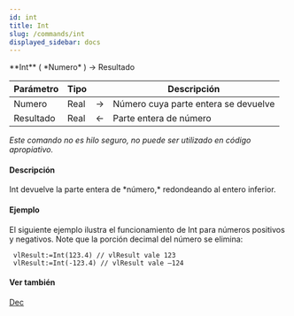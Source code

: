 ```yaml
---
id: int
title: Int
slug: /commands/int
displayed_sidebar: docs
---
```


<!--REF #_command_.Int.Syntax-->**Int** ( *Numero* ) -> Resultado<!-- END REF-->
<!--REF #_command_.Int.Params-->
| Parámetro | Tipo |  | Descripción |
| --- | --- | --- | --- |
| Numero | Real | &#8594;  | Número cuya parte entera se devuelve |
| Resultado | Real | &#8592; | Parte entera de número |

<!-- END REF-->

*Este comando no es hilo seguro, no puede ser utilizado en código apropiativo.*


#### Descripción 

<!--REF #_command_.Int.Summary-->Int devuelve la parte entera de *número,* redondeando al entero inferior.<!-- END REF--> 

#### Ejemplo 

El siguiente ejemplo ilustra el funcionamiento de Int para números positivos y negativos. Note que la porción decimal del número se elimina:

```4d
 vlResult:=Int(123.4) // vlResult vale 123
 vlResult:=Int(-123.4) // vlResult vale –124
```

#### Ver también 

[Dec](dec.md)  